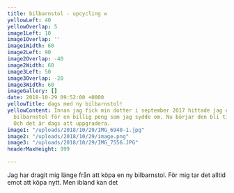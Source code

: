 ```yaml
---
title: bilbarnstol - upcycling ♻️
yellowLeft: 40
yellowOverlap: 5
image1Left: 10
image1Overlap: ''
image1Width: 60
image2Left: 90
image2Overlap: -40
image2Width: 60
image3Left: 50
image3Overlap: -20
image3Width: 60
imageGallery: []
date: 2018-10-29 09:52:00 +0000
yellowTitle: dags med ny bilbarnstol!
yellowContent: Innan jag fick min dotter i september 2017 hittade jag en begagnad
  bilbarnstol för en billig peng som jag sydde om. Nu börjar den bli tight för henne.
  Och det är dags att uppgradera.
image1: "/uploads/2018/10/29/IMG_6940-1.jpg"
image2: "/uploads/2018/10/29/image.png"
image3: "/uploads/2018/10/29/IMG_7556.JPG"
headerMaxHeight: 999

---
```

Jag har dragit mig länge från att köpa en ny bilbarnstol. För mig tar det alltid emot att köpa nytt. Men ibland kan det